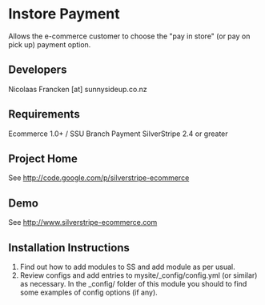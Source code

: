 
Instore Payment
================================================================================

Allows the e-commerce customer to choose the
"pay in store" (or pay on pick up) payment option.


Developers
-----------------------------------------------
Nicolaas Francken [at] sunnysideup.co.nz


Requirements
-----------------------------------------------
Ecommerce 1.0+ / SSU Branch
Payment
SilverStripe 2.4 or greater

Project Home
-----------------------------------------------
See http://code.google.com/p/silverstripe-ecommerce

Demo
-----------------------------------------------
See http://www.silverstripe-ecommerce.com

Installation Instructions
-----------------------------------------------
1. Find out how to add modules to SS and add module as per usual.
2. Review configs and add entries to mysite/_config/config.yml
(or similar) as necessary.
In the _config/ folder of this module
you should to find some examples of config options (if any).


